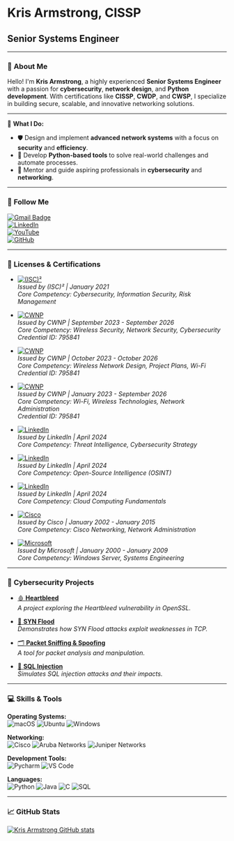 # **Kris Armstrong, CISSP**  
## Senior Systems Engineer  

---

### 👋 **About Me**

Hello! I'm **Kris Armstrong**, a highly experienced **Senior Systems Engineer** with a passion for **cybersecurity**, **network design**, and **Python development**. With certifications like **CISSP**, **CWDP**, and **CWSP**, I specialize in building secure, scalable, and innovative networking solutions.

---

🌟 **What I Do:**
- 🛡️ Design and implement **advanced network systems** with a focus on **security** and **efficiency**.
- 🐍 Develop **Python-based tools** to solve real-world challenges and automate processes.
- 🤝 Mentor and guide aspiring professionals in **cybersecurity** and **networking**.

---

### 📡 **Follow Me**
[![Gmail Badge](https://img.shields.io/badge/-G--Mail-red?style=flat&logo=gmail&labelColor=white&link=mailto:kris.armstrong@gmail.com)](mailto:kris.armstrong@gmail.com)  
[![LinkedIn](https://img.shields.io/badge/LinkedIn-blue?style=flat&logo=linkedin&labelColor=blue)](https://www.linkedin.com/in/kris-armstrong-cissp/)  
[![YouTube](https://img.shields.io/youtube/channel/views/UCGplG9LjItnQ4S6wITgdJ7A?style=social)](https://www.youtube.com/channel/UCGplG9LjItnQ4S6wITgdJ7A)  
[![GitHub](https://img.shields.io/badge/-GitHub-181717?style=flat-square&logo=github&logoColor=white&link=https://github.com/krisarmstrong)](https://github.com/krisarmstrong)

---

### 🏅 **Licenses & Certifications**

- [![(ISC)²](https://img.shields.io/badge/-(ISC)²%20Certified%20Information%20Systems%20Security%20Professional%20(CISSP)-green?logo=security&logoColor=white)](https://www.isc2.org/Certifications/CISSP)  
  *Issued by (ISC)² | January 2021*  
  *Core Competency: Cybersecurity, Information Security, Risk Management*

- [![CWNP](https://img.shields.io/badge/-Certified%20Wireless%20Security%20Professional%20(CWSP)-00599C?logo=cisco&logoColor=white)](https://www.cwnp.com/certifications/cwsp)  
  *Issued by CWNP | September 2023 - September 2026*  
  *Core Competency: Wireless Security, Network Security, Cybersecurity*  
  *Credential ID: 795841*

- [![CWNP](https://img.shields.io/badge/-Certified%20Wireless%20Design%20Professional%20(CWDP)-00599C?logo=cisco&logoColor=white)](https://www.cwnp.com/certifications/cwdp)  
  *Issued by CWNP | October 2023 - October 2026*  
  *Core Competency: Wireless Network Design, Project Plans, Wi-Fi*  
  *Credential ID: 795841*

- [![CWNP](https://img.shields.io/badge/-Certified%20Wireless%20Network%20Administrator%20(CWNA)-00599C?logo=cisco&logoColor=white)](https://www.cwnp.com/certifications/cwna)  
  *Issued by CWNP | January 2023 - September 2026*  
  *Core Competency: Wi-Fi, Wireless Technologies, Network Administration*  
  *Credential ID: 795841*

- [![LinkedIn](https://img.shields.io/badge/-Learning%20Threat%20Intelligence-0077B5?logo=linkedin&logoColor=white)](https://www.linkedin.com/learning/)  
  *Issued by LinkedIn | April 2024*  
  *Core Competency: Threat Intelligence, Cybersecurity Strategy*

- [![LinkedIn](https://img.shields.io/badge/-Deep%20Dive%20into%20Open--Source%20Intelligence-0077B5?logo=linkedin&logoColor=white)](https://www.linkedin.com/learning/)  
  *Issued by LinkedIn | April 2024*  
  *Core Competency: Open-Source Intelligence (OSINT)*

- [![LinkedIn](https://img.shields.io/badge/-Learning%20Cloud%20Computing:%20Core%20Concepts-0077B5?logo=linkedin&logoColor=white)](https://www.linkedin.com/learning/)  
  *Issued by LinkedIn | April 2024*  
  *Core Competency: Cloud Computing Fundamentals*

- [![Cisco](https://img.shields.io/badge/-Cisco%20Certified%20Network%20Professional%20(CCNP)-00599C?logo=cisco&logoColor=white)](https://www.cisco.com/)  
  *Issued by Cisco | January 2002 - January 2015*  
  *Core Competency: Cisco Networking, Network Administration*

- [![Microsoft](https://img.shields.io/badge/-Microsoft%20Certified%20Systems%20Engineer:%20Windows%202000%20Server%20(MCSE)-0078D4?logo=microsoft&logoColor=white)](https://www.microsoft.com/)  
  *Issued by Microsoft | January 2000 - January 2009*  
  *Core Competency: Windows Server, Systems Engineering*


---

### 🔐 **Cybersecurity Projects**

- [🩸 **Heartbleed**](https://github.com/adamalston/Heartbleed)  
  *A project exploring the Heartbleed vulnerability in OpenSSL.*

- [🌊 **SYN Flood**](https://github.com/adamalston/SYN-Flood)  
  *Demonstrates how SYN Flood attacks exploit weaknesses in TCP.*

- [🗂 **Packet Sniffing & Spoofing**](https://github.com/adamalston/Packet-Sniffing-and-Spoofing)  
  *A tool for packet analysis and manipulation.*

- [💉 **SQL Injection**](https://github.com/adamalston/SQL-Injection)  
  *Simulates SQL injection attacks and their impacts.*

---

### 💻 **Skills & Tools**

**Operating Systems:**  
![macOS](https://img.shields.io/badge/macOS-292e33?style=flat&logo=apple&logoColor=ffffff) ![Ubuntu](https://img.shields.io/badge/Ubuntu-000?style=flat&logo=ubuntu) ![Windows](https://img.shields.io/badge/Windows-000?style=flat&logo=windows&logoColor=blue)

**Networking:**  
![Cisco](https://img.shields.io/badge/Cisco-000?style=flat&logo=cisco) ![Aruba Networks](https://img.shields.io/badge/Aruba-000?style=flat&logo=HP) ![Juniper Networks](https://img.shields.io/badge/Juniper-000?style=flat&logo=junipernetworks)

**Development Tools:**  
![Pycharm](https://img.shields.io/badge/IDE-PyCharm-yellow?style=flat&logo=JetBrains) ![VS Code](https://img.shields.io/badge/IDE-VSCode-%23007ACC?style=flat&logo=Visual-studio-code)

**Languages:**  
![Python](https://img.shields.io/badge/-Python-000?&logo=Python) ![Java](https://img.shields.io/badge/-Java-000?&logo=Java&logoColor=007396) ![C](https://img.shields.io/badge/-C-000?&logo=C) ![SQL](https://img.shields.io/badge/-SQL-000?&logo=MySQL)

---

### 📈 **GitHub Stats**

[![Kris Armstrong GitHub stats](https://github-readme-stats.vercel.app/api?username=krisarmstrong&show_icons=true&theme=dark)](https://github.com/krisarmstrong)
